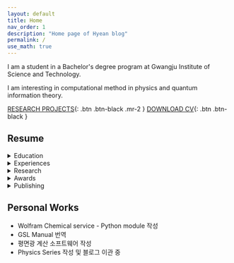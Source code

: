 ```yaml
---
layout: default
title: Home
nav_order: 1
description: "Home page of Hyean blog"
permalink: /
use_math: true
---
```


I am a student in a Bachelor's degree program at Gwangju Institute of Science and Technology.

I am interesting in computational method in physics and quantum information theory.

<div style="margin:0 auto;"> 

[RESEARCH PROJECTS](http://example.com/){: .btn .btn-black .mr-2 } [DOWNLOAD CV](http://example.com/){: .btn .btn-black }
    
</div>


## Resume

<details>
    <summary>Education</summary>
    <ul>
    <li> Hanyang University High School Attached to College of Education Hanyang University (Graduated 2018) </li>
    <li> GIST: Gwangju-Institute of Science and Technology- In Physics Concentration Course (2019-Current) </li>
    </ul>
</details>

<details>
    <summary>Experiences</summary>
    <ul>
    <li>이카루스 물리2 모의고사 2020년도 1회차 검토진</li>
    <li>Hackerton (Junction X 2019) Volunteer</li>
    <li>Hackerton Makerton (GIST 2019): Mobility unified black-box system using IOT</li>
    <li>GIST Bioinformation LAB internship (Dec. 21. 2020-Current)</li>
    <li>Wolframe Mathematica Education Video translation </li>
    <li>2021 Spring Semester Calculus lecture Teaching Assistant</li>
    <li>Hanyang University, Quantum information technology techbook converting team: software development(2021-Current)</li>
    </ul>

</details>

<details>
    <summary>Research</summary>
</details>

<details>
    <summary>Awards</summary>
</details>


<details>
    <summary>Publishing</summary>
</details>


## Personal Works

* Wolfram Chemical service - Python module 작성
* GSL Manual 번역
* 평면광 계산 소프트웨어 작성
* Physics Series 작성 및 블로그 이관 중
